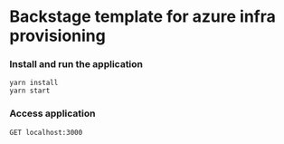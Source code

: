 # Backstage template for azure infra provisioning

### Install and run the application
```
yarn install
yarn start
```

### Access application 
```
GET localhost:3000
````
